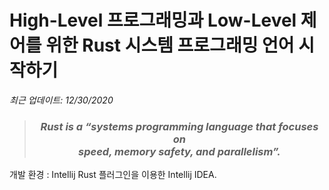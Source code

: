 # High-Level 프로그래밍과 Low-Level 제어를 위한 Rust 시스템 프로그래밍 언어 시작하기

*최근 업데이트: 12/30/2020*

> ### ***<p align="center"> Rust is a “systems programming language that focuses on <br>speed, memory safety, and parallelism”. </p>***

개발 환경 : Intellij Rust 플러그인을 이용한 Intellij IDEA.

